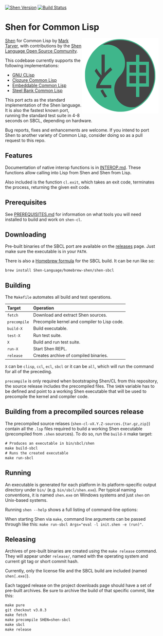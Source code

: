 [![Shen Version](https://img.shields.io/badge/shen-22.3-blue.svg)](https://github.com/Shen-Language)
[![Build Status](https://travis-ci.org/Shen-Language/shen-cl.svg?branch=master)](https://travis-ci.org/Shen-Language/shen-cl)

# Shen for Common Lisp

<img src="https://raw.githubusercontent.com/Shen-Language/shen-cl/master/assets/logo.png" align="right">

[Shen](http://www.shenlanguage.org) for Common Lisp by [Mark Tarver](http://marktarver.com/), with contributions by the [Shen Language Open Source Community](https://github.com/Shen-Language).

This codebase currently supports the following implementations:

  * [GNU CLisp](http://www.clisp.org/)
  * [Clozure Common Lisp](http://ccl.clozure.com/)
  * [Embeddable Common Lisp](https://common-lisp.net/project/ecl/)
  * [Steel Bank Common Lisp](http://www.sbcl.org/)

This port acts as the standard implementation of the Shen language. It is also the fastest known port, running the standard test suite in 4-8 seconds on SBCL, depending on hardware.

Bug reports, fixes and enhancements are welcome. If you intend to port Shen to another variety of Common Lisp, consider doing so as a pull request to this repo.

## Features

Documentation of native interop functions is in [INTEROP.md](INTEROP.md). These functions allow calling into Lisp from Shen and Shen from Lisp.

Also included is the function `cl.exit`, which takes an exit code, terminates the process, returning the given exit code.

## Prerequisites

See [PREREQUISITES.md](PREREQUISITES.md) for information on what tools you will need installed to build and work on `shen-cl`.

## Downloading

Pre-built binaries of the SBCL port are available on the [releases](https://github.com/Shen-Language/shen-cl/releases) page. Just make sure the executable is in your `PATH`.

There is also a [Homebrew formula](https://github.com/Shen-Language/homebrew-shen/blob/master/Formula/shen-sbcl.rb) for the SBCL build. It can be run like so:

```shell
brew install Shen-Language/homebrew-shen/shen-sbcl
```

## Building

The `Makefile` automates all build and test operations.

| Target       | Operation                                    |
|:-------------|:---------------------------------------------|
| `fetch`      | Download and extract Shen sources.           |
| `precompile` | Precompile kernel and compiler to Lisp code. |
| `build-X`    | Build executable.                            |
| `test-X`     | Run test suite.                              |
| `X`          | Build and run test suite.                    |
| `run-X`      | Start Shen REPL.                             |
| `release`    | Creates archive of compiled binaries.        |

`X` can be `clisp`, `ccl`, `ecl`, `sbcl` or it can be `all`, which will run the command for all of the preceding.

`precompile` is only required when bootstraping Shen/CL from this repository, the source release includes the precompiled files. The `SHEN` variable has to be defined and point to a working Shen executable that will be used to precompile the kernel and compiler code.

## Building from a precompiled sources release

The precompiled source relases (`shen-cl-vX.Y.Z-sources.{tar.gz,zip}`) contain all the `.lsp` files required to build a working Shen executable (precompiled from `.shen` sources). To do so, run the `build-X` make target:

```shell
# Produces an executable in bin/sbcl/shen
make build-sbcl
# Runs the created executable
make run-sbcl
```

## Running

An executable is generated for each platform in its platform-specific output directory under `bin/` (e.g. `bin/sbcl/shen.exe`). Per typical naming conventions, it is named `shen.exe` on Windows systems and just `shen` on Unix-based systems.

Running `shen --help` shows a full listing of command-line options:

When starting Shen via `make`, command line arguments can be passed through like this: `make run-sbcl Args="eval -l init.shen -e (run)"`.

## Releasing

Archives of pre-built binaries are created using the `make release` command. They will appear under `release/`, named with the operating system and current git tag or short commit hash.

Currently, only the license file and the SBCL build are included (named `shen[.exe]`).

Each tagged release on the project downloads page should have a set of pre-built archives. Be sure to archive the build of that specific commit, like this:

```shell
make pure
git checkout v3.0.3
make fetch
make precompile SHEN=shen-sbcl
make sbcl
make release
```
